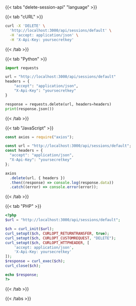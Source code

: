 <div></div>

{{< tabs "delete-session-api" "language" >}}

{{< tab "cURL" >}}

```sh
curl -X 'DELETE' \
  'http://localhost:3000/api/sessions/default' \
  -H 'accept: application/json' \
  -H 'X-Api-Key: yoursecretkey'
```

{{< /tab >}}

{{< tab "Python" >}}

```python
import requests

url = "http://localhost:3000/api/sessions/default"
headers = {
    "accept": "application/json",
    "X-Api-Key": "yoursecretkey"
}

response = requests.delete(url, headers=headers)
print(response.json())
```

{{< /tab >}}

{{< tab "JavaScript" >}}

```javascript
const axios = require("axios");

const url = "http://localhost:3000/api/sessions/default";
const headers = {
  "accept": "application/json",
  "X-Api-Key": "yoursecretkey"
};

axios
  .delete(url, { headers })
  .then((response) => console.log(response.data))
  .catch((error) => console.error(error));
```

{{< /tab >}}

{{< tab "PHP" >}}

```php
<?php
$url = "http://localhost:3000/api/sessions/default";

$ch = curl_init($url);
curl_setopt($ch, CURLOPT_RETURNTRANSFER, true);
curl_setopt($ch, CURLOPT_CUSTOMREQUEST, "DELETE");
curl_setopt($ch, CURLOPT_HTTPHEADER, [
    'accept: application/json',
    'X-Api-Key: yoursecretkey'
]);
$response = curl_exec($ch);
curl_close($ch);

echo $response;
?>
```

{{< /tab >}}

{{< /tabs >}}
